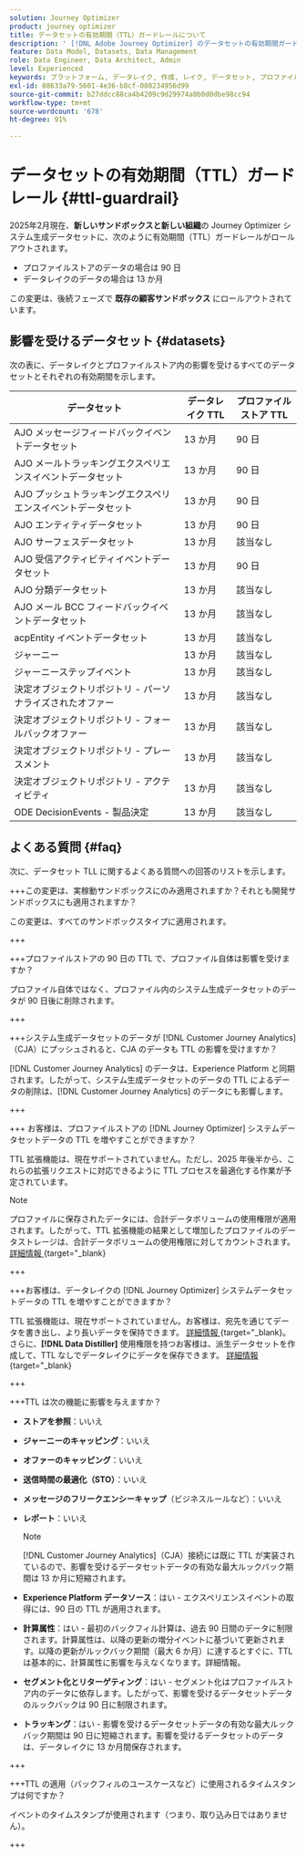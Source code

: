 ```yaml
---
solution: Journey Optimizer
product: journey optimizer
title: データセットの有効期間（TTL）ガードレールについて
description: ' [!DNL Adobe Journey Optimizer] のデータセットの有効期間ガードレール'
feature: Data Model, Datasets, Data Management
role: Data Engineer, Data Architect, Admin
level: Experienced
keywords: プラットフォーム, データレイク, 作成, レイク, データセット, プロファイル
exl-id: 08633a79-5601-4e36-b8cf-080234956d99
source-git-commit: b27ddcc88ca4b4209c9d29974a0b0d0dbe98cc94
workflow-type: tm+mt
source-wordcount: '678'
ht-degree: 91%

---
```


# データセットの有効期間（TTL）ガードレール {#ttl-guardrail}

2025年2月現在、**新しいサンドボックスと新しい組織**&#x200B;の Journey Optimizer システム生成データセットに、次のように有効期間（TTL）ガードレールがロールアウトされます。

* プロファイルストアのデータの場合は 90 日
* データレイクのデータの場合は 13 か月

この変更は、後続フェーズで **既存の顧客サンドボックス** にロールアウトされています。

## 影響を受けるデータセット {#datasets}

次の表に、データレイクとプロファイルストア内の影響を受けるすべてのデータセットとそれぞれの有効期間を示します。

| データセット | データレイク TTL | プロファイルストア TTL |
|------|-----|-----|
| AJO メッセージフィードバックイベントデータセット | 13 か月 | 90 日 |
| AJO メールトラッキングエクスペリエンスイベントデータセット | 13 か月 | 90 日 |
| AJO プッシュトラッキングエクスペリエンスイベントデータセット | 13 か月 | 90 日 |
| AJO エンティティデータセット | 13 か月 | 90 日 |
| AJO サーフェスデータセット | 13 か月 | 該当なし |
| AJO 受信アクティビティイベントデータセット | 13 か月 | 90 日 |
| AJO 分類データセット | 13 か月 | 該当なし |
| AJO メール BCC フィードバックイベントデータセット | 13 か月 | 該当なし |
| acpEntity イベントデータセット | 13 か月 | 該当なし |
| ジャーニー | 13 か月 | 該当なし |
| ジャーニーステップイベント | 13 か月 | 該当なし |
| 決定オブジェクトリポジトリ - パーソナライズされたオファー | 13 か月 | 該当なし |
| 決定オブジェクトリポジトリ - フォールバックオファー | 13 か月 | 該当なし |
| 決定オブジェクトリポジトリ - プレースメント | 13 か月 | 該当なし |
| 決定オブジェクトリポジトリ - アクティビティ | 13 か月 | 該当なし |
| ODE DecisionEvents - 製品決定 | 13 か月 | 該当なし |

## よくある質問 {#faq}

次に、データセット TLL に関するよくある質問への回答のリストを示します。

+++この変更は、実稼動サンドボックスにのみ適用されますか？それとも開発サンドボックスにも適用されますか？

この変更は、すべてのサンドボックスタイプに適用されます。

+++

+++プロファイルストアの 90 日の TTL で、プロファイル自体は影響を受けますか？

プロファイル自体ではなく、プロファイル内のシステム生成データセットのデータが 90 日後に削除されます。

+++

+++システム生成データセットのデータが [!DNL Customer Journey Analytics]（CJA）にプッシュされると、CJA のデータも TTL の影響を受けますか？

[!DNL Customer Journey Analytics] のデータは、Experience Platform と同期されます。したがって、システム生成データセットのデータの TTL によるデータの削除は、[!DNL Customer Journey Analytics] のデータにも影響します。

+++

+++ お客様は、プロファイルストアの [!DNL Journey Optimizer] システムデータセットデータの TTL を増やすことができますか？

TTL 拡張機能は、現在サポートされていません。ただし、2025 年後半から、これらの拡張リクエストに対応できるように TTL プロセスを最適化する作業が予定されています。

>[!NOTE]
>
>プロファイルに保存されたデータには、合計データボリュームの使用権限が適用されます。したがって、TTL 拡張機能の結果として増加したプロファイルのデータストレージは、合計データボリュームの使用権限に対してカウントされます。[ 詳細情報 ](https://experienceleague.adobe.com/docs/experience-platform/landing/license/total-data-volume.html?lang=ja){target=&quot;_blank}

+++

+++お客様は、データレイクの [!DNL Journey Optimizer] システムデータセットデータの TTL を増やすことができますか？

TTL 拡張機能は、現在サポートされていません。お客様は、宛先を通じてデータを書き出し、より長いデータを保持できます。 [ 詳細情報 ](https://experienceleague.adobe.com/docs/experience-platform/destinations/ui/activate/export-datasets.html?lang=ja){target=&quot;_blank}。 さらに、**[!DNL Data Distiller]** 使用権限を持つお客様は、派生データセットを作成して、TTL なしでデータレイクにデータを保存できます。 [ 詳細情報 ](https://experienceleague.adobe.com/en/docs/experience-platform/query/data-distiller/derived-datasets/overview){target=&quot;_blank}

+++

+++TTL は次の機能に影響を与えますか？

* **ストアを参照**：いいえ
* **ジャーニーのキャッピング**：いいえ
* **オファーのキャッピング**：いいえ
* **送信時間の最適化（STO）**：いいえ
* **メッセージのフリークエンシーキャップ**（ビジネスルールなど）：いいえ
* **レポート**：いいえ

  >[!NOTE]
  >
  >[!DNL Customer Journey Analytics]（CJA）接続には既に TTL が実装されているので、影響を受けるデータセットデータの有効な最大ルックバック期間は 13 か月に短縮されます。

* **Experience Platform データソース**：はい - エクスペリエンスイベントの取得には、90 日の TTL が適用されます。
* **計算属性**：はい - 最初のバックフィル計算は、過去 90 日間のデータに制限されます。計算属性は、以降の更新の増分イベントに基づいて更新されます。以降の更新がルックバック期間（最大 6 か月）に達するとすぐに、TTL は基本的に、計算属性に影響を与えなくなります。詳細情報。
* **セグメント化とリターゲティング**：はい - セグメント化はプロファイルストア内のデータに依存します。したがって、影響を受けるデータセットデータのルックバックは 90 日に制限されます。
* **トラッキング**：はい - 影響を受けるデータセットデータの有効な最大ルックバック期間は 90 日に短縮されます。影響を受けるデータセットのデータは、データレイクに 13 か月間保存されます。

+++

+++TTL の適用（バックフィルのユースケースなど）に使用されるタイムスタンプは何ですか？

イベントのタイムスタンプが使用されます（つまり、取り込み日ではありません）。

+++
